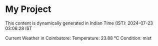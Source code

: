 # My Project

This content is dynamically generated in Indian Time (IST): 2024-07-23 03:06:28 IST


Current Weather in Coimbatore:
Temperature: 23.88 °C
Condition: mist
